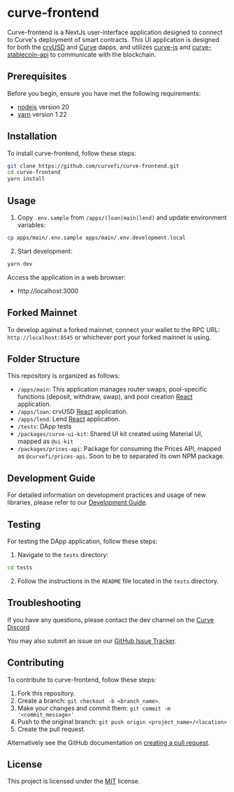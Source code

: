# curve-frontend

Curve-frontend is a NextJs user-interface application designed to connect to Curve's deployment of smart contracts. This UI application is designed for both the [crvUSD](https://crvusd.curve.finance) and [Curve](https://curve.finance) dapps, and utilizes [curve-js](https://github.com/curvefi/curve-js) and [curve-stablecoin-api](https://github.com/curvefi/curve-stablecoin-js) to communicate with the blockchain.

## Prerequisites

Before you begin, ensure you have met the following requirements:

- [nodejs](https://nodejs.org/) version 20
- [yarn](https://yarnpkg.com/) version 1.22

## Installation

To install curve-frontend, follow these steps:

```bash
git clone https://github.com/curvefi/curve-frontend.git
cd curve-frontend
yarn install
```

## Usage

1. Copy `.env.sample` from `/apps/(loan|main|lend)` and update environment variables:

```bash
cp apps/main/.env.sample apps/main/.env.development.local
```

2. Start development:

```bash
yarn dev
```

Access the application in a web browser:

- http://localhost:3000

## Forked Mainnet

To develop against a forked mainnet, connect your wallet to the RPC URL: `http://localhost:8545` or whichever port your forked mainnet is using.

## Folder Structure

This repository is organized as follows:

- `/apps/main`: This application manages router swaps, pool-specific functions (deposit, withdraw, swap), and pool creation [React](https://react.dev/) application.
- `/apps/loan`: crvUSD [React](https://react.dev/) application.
- `/apps/lend`: Lend [React](https://react.dev/) application.
- `/tests`: DApp tests
- `/packages/curve-ui-kit`: Shared UI kit created using Material UI, mapped as `@ui-kit`
- `/packages/prices-api`: Package for consuming the Prices API, mapped as `@curvefi/prices-api`. Soon to be to separated its own NPM package.

## Development Guide

For detailed information on development practices and usage of new libraries, please refer to our [Development Guide](./DEVELOPMENT_GUIDE.md).

## Testing

For testing the DApp application, follow these steps:

1. Navigate to the `tests` directory:

```bash
cd tests
```

2. Follow the instructions in the `README` file located in the `tests` directory.

## Troubleshooting

If you have any questions, please contact the dev channel on the [Curve Discord](https://discord.gg/sGDwYnb6W9)

You may also submit an issue on our [GitHub Issue Tracker](https://github.com/curvefi/curve-frontend/issues).

## Contributing

To contribute to curve-frontend, follow these steps:

1. Fork this repository.
2. Create a branch: `git checkout -b <branch_name>`.
3. Make your changes and commit them: `git commit -m '<commit_message>'`
4. Push to the original branch: `git push origin <project_name>/<location>`
5. Create the pull request.

Alternatively see the GitHub documentation on [creating a pull request](https://help.github.com/en/github/collaborating-with-issues-and-pull-requests/creating-a-pull-request).

## License

This project is licensed under the [MIT](LICENSE) license.
